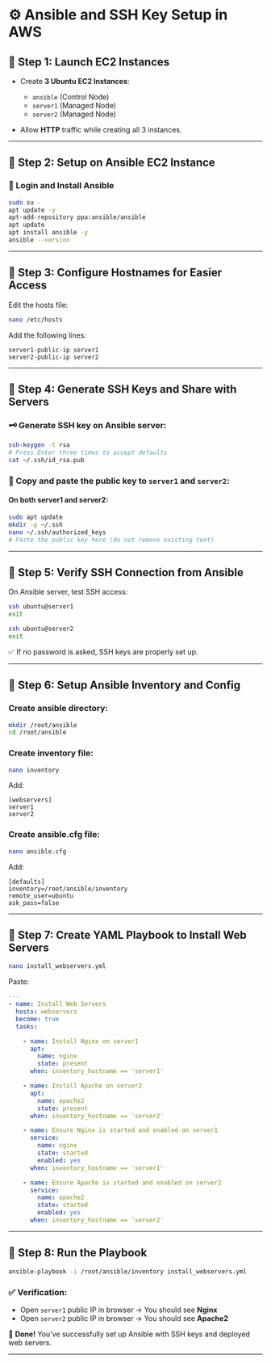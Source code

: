 # ⚙️ Ansible and SSH Key Setup in AWS

## 📌 Step 1: Launch EC2 Instances

- Create **3 Ubuntu EC2 Instances**:
  - `ansible` (Control Node)
  - `server1` (Managed Node)
  - `server2` (Managed Node)

- Allow **HTTP** traffic while creating all 3 instances.

---

## 📌 Step 2: Setup on Ansible EC2 Instance

### 🔧 Login and Install Ansible

```bash
sudo su -
apt update -y
apt-add-repository ppa:ansible/ansible
apt update
apt install ansible -y
ansible --version
````

---

## 📌 Step 3: Configure Hostnames for Easier Access

Edit the hosts file:

```bash
nano /etc/hosts
```

Add the following lines:

```
server1-public-ip server1
server2-public-ip server2
```

---

## 📌 Step 4: Generate SSH Keys and Share with Servers

### 🗝️ Generate SSH key on Ansible server:

```bash
ssh-keygen -t rsa
# Press Enter three times to accept defaults
cat ~/.ssh/id_rsa.pub
```

### 🔑 Copy and paste the public key to `server1` and `server2`:

#### On both server1 and server2:

```bash
sudo apt update
mkdir -p ~/.ssh
nano ~/.ssh/authorized_keys
# Paste the public key here (do not remove existing text)
```

---

## 📌 Step 5: Verify SSH Connection from Ansible

On Ansible server, test SSH access:

```bash
ssh ubuntu@server1
exit

ssh ubuntu@server2
exit
```

✅ If no password is asked, SSH keys are properly set up.

---

## 📌 Step 6: Setup Ansible Inventory and Config

### Create ansible directory:

```bash
mkdir /root/ansible
cd /root/ansible
```

### Create inventory file:

```bash
nano inventory
```

Add:

```
[webservers]
server1
server2
```

### Create ansible.cfg file:

```bash
nano ansible.cfg
```

Add:

```
[defaults]
inventory=/root/ansible/inventory
remote_user=ubuntu
ask_pass=false
```

---

## 📌 Step 7: Create YAML Playbook to Install Web Servers

```bash
nano install_webservers.yml
```

Paste:

```yaml
---
- name: Install Web Servers
  hosts: webservers
  become: true
  tasks:

    - name: Install Nginx on server1
      apt:
        name: nginx
        state: present
      when: inventory_hostname == 'server1'

    - name: Install Apache on server2
      apt:
        name: apache2
        state: present
      when: inventory_hostname == 'server2'

    - name: Ensure Nginx is started and enabled on server1
      service:
        name: nginx
        state: started
        enabled: yes
      when: inventory_hostname == 'server1'

    - name: Ensure Apache is started and enabled on server2
      service:
        name: apache2
        state: started
        enabled: yes
      when: inventory_hostname == 'server2'
```

---

## 📌 Step 8: Run the Playbook

```bash
ansible-playbook -i /root/ansible/inventory install_webservers.yml
```

### ✅ Verification:

* Open `server1` public IP in browser → You should see **Nginx**
* Open `server2` public IP in browser → You should see **Apache2**

🎉 **Done!** You’ve successfully set up Ansible with SSH keys and deployed web servers.

---
